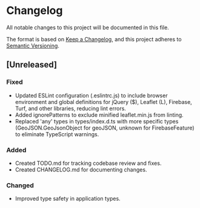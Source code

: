 # Changelog

All notable changes to this project will be documented in this file.

The format is based on [Keep a Changelog](https://keepachangelog.com/en/1.0.0/),
and this project adheres to [Semantic Versioning](https://semver.org/spec/v2.0.0.html).

## [Unreleased]

### Fixed
- Updated ESLint configuration (.eslintrc.js) to include browser environment and global definitions for jQuery ($), Leaflet (L), Firebase, Turf, and other libraries, reducing lint errors.
- Added ignorePatterns to exclude minified leaflet.min.js from linting.
- Replaced 'any' types in types/index.d.ts with more specific types (GeoJSON.GeoJsonObject for geoJSON, unknown for FirebaseFeature) to eliminate TypeScript warnings.

### Added
- Created TODO.md for tracking codebase review and fixes.
- Created CHANGELOG.md for documenting changes.

### Changed
- Improved type safety in application types.

